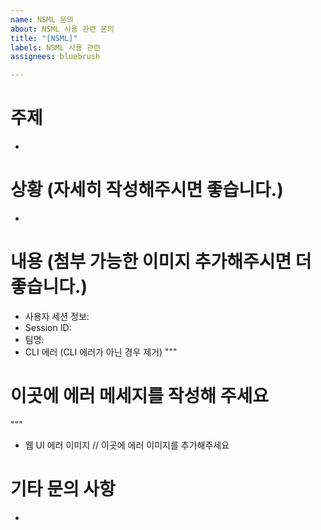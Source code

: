 ```yaml
---
name: NSML 문의
about: NSML 사용 관련 문의
title: "[NSML]"
labels: NSML 사용 관련
assignees: bluebrush

---
```


# 주제
- 

# 상황 (자세히 작성해주시면 좋습니다.)
- 

# 내용 (첨부 가능한 이미지 추가해주시면 더 좋습니다.)
- 사용자 세션 정보: 
- Session ID: 
- 팀명: 
- CLI 에러 (CLI 에러가 아닌 경우 제거)
 """
# 이곳에 에러 메세지를 작성해 주세요
 """

- 웹 UI 에러 이미지
 // 이곳에 에러 이미지를 추가해주세요

# 기타 문의 사항
-
